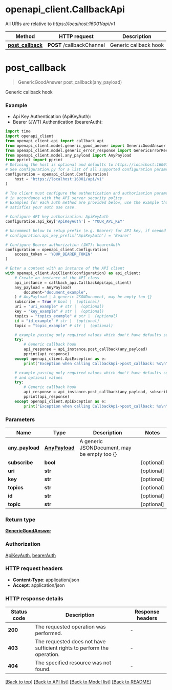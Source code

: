 # openapi_client.CallbackApi

All URIs are relative to *https://localhost:16001/api/v1*

Method | HTTP request | Description
------------- | ------------- | -------------
[**post_callback**](CallbackApi.md#post_callback) | **POST** /callbackChannel | Generic callback hook


# **post_callback**
> GenericGoodAnswer post_callback(any_payload)

Generic callback hook

### Example

* Api Key Authentication (ApiKeyAuth):
* Bearer (JWT) Authentication (bearerAuth):
```python
import time
import openapi_client
from openapi_client.api import callback_api
from openapi_client.model.generic_good_answer import GenericGoodAnswer
from openapi_client.model.generic_error_response import GenericErrorResponse
from openapi_client.model.any_payload import AnyPayload
from pprint import pprint
# Defining the host is optional and defaults to https://localhost:16001/api/v1
# See configuration.py for a list of all supported configuration parameters.
configuration = openapi_client.Configuration(
    host = "https://localhost:16001/api/v1"
)

# The client must configure the authentication and authorization parameters
# in accordance with the API server security policy.
# Examples for each auth method are provided below, use the example that
# satisfies your auth use case.

# Configure API key authorization: ApiKeyAuth
configuration.api_key['ApiKeyAuth'] = 'YOUR_API_KEY'

# Uncomment below to setup prefix (e.g. Bearer) for API key, if needed
# configuration.api_key_prefix['ApiKeyAuth'] = 'Bearer'

# Configure Bearer authorization (JWT): bearerAuth
configuration = openapi_client.Configuration(
    access_token = 'YOUR_BEARER_TOKEN'
)

# Enter a context with an instance of the API client
with openapi_client.ApiClient(configuration) as api_client:
    # Create an instance of the API class
    api_instance = callback_api.CallbackApi(api_client)
    any_payload = AnyPayload(
        document="document_example",
    ) # AnyPayload | A generic JSONDocument, may be empty too {}
    subscribe = True # bool |  (optional)
    uri = "uri_example" # str |  (optional)
    key = "key_example" # str |  (optional)
    topics = "topics_example" # str |  (optional)
    id = "id_example" # str |  (optional)
    topic = "topic_example" # str |  (optional)

    # example passing only required values which don't have defaults set
    try:
        # Generic callback hook
        api_response = api_instance.post_callback(any_payload)
        pprint(api_response)
    except openapi_client.ApiException as e:
        print("Exception when calling CallbackApi->post_callback: %s\n" % e)

    # example passing only required values which don't have defaults set
    # and optional values
    try:
        # Generic callback hook
        api_response = api_instance.post_callback(any_payload, subscribe=subscribe, uri=uri, key=key, topics=topics, id=id, topic=topic)
        pprint(api_response)
    except openapi_client.ApiException as e:
        print("Exception when calling CallbackApi->post_callback: %s\n" % e)
```


### Parameters

Name | Type | Description  | Notes
------------- | ------------- | ------------- | -------------
 **any_payload** | [**AnyPayload**](AnyPayload.md)| A generic JSONDocument, may be empty too {} |
 **subscribe** | **bool**|  | [optional]
 **uri** | **str**|  | [optional]
 **key** | **str**|  | [optional]
 **topics** | **str**|  | [optional]
 **id** | **str**|  | [optional]
 **topic** | **str**|  | [optional]

### Return type

[**GenericGoodAnswer**](GenericGoodAnswer.md)

### Authorization

[ApiKeyAuth](../README.md#ApiKeyAuth), [bearerAuth](../README.md#bearerAuth)

### HTTP request headers

 - **Content-Type**: application/json
 - **Accept**: application/json


### HTTP response details
| Status code | Description | Response headers |
|-------------|-------------|------------------|
**200** | The requested operation was performed. |  -  |
**403** | The requested does not have sufficient rights to perform the operation. |  -  |
**404** | The specified resource was not found. |  -  |

[[Back to top]](#) [[Back to API list]](../README.md#documentation-for-api-endpoints) [[Back to Model list]](../README.md#documentation-for-models) [[Back to README]](../README.md)

